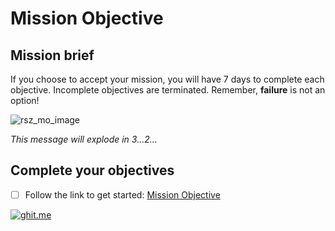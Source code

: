 # Mission Objective

## Mission brief

If you choose to accept your mission, you will have 7 days to complete each objective. Incomplete objectives are terminated. Remember, **failure** is not an option!

![rsz_mo_image](https://cloud.githubusercontent.com/assets/12492121/12000357/01cbaa80-aaa3-11e5-8865-5c8b80ad435e.png)

*This message will explode in 3...2...*

## Complete your objectives

- [ ] Follow the link to get started: [Mission Objective](http://mission-objective.herokuapp.com/)

[![ghit.me](https://ghit.me/badge.svg?repo=ver2point0/Mission-Objective)](https://ghit.me/repo/ver2point0/Mission-Objective)